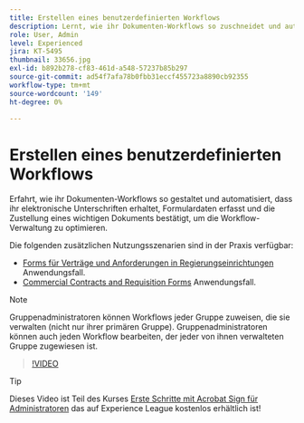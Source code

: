 ```yaml
---
title: Erstellen eines benutzerdefinierten Workflows
description: Lernt, wie ihr Dokumenten-Workflows so zuschneidet und automatisiert, dass ihr schnell elektronische Unterschriften erhaltet und Formulardaten erfasst.
role: User, Admin
level: Experienced
jira: KT-5495
thumbnail: 33656.jpg
exl-id: b892b278-cf83-461d-a548-57237b85b297
source-git-commit: ad54f7afa78b0fbb31eccf455723a8890cb92355
workflow-type: tm+mt
source-wordcount: '149'
ht-degree: 0%

---
```


# Erstellen eines benutzerdefinierten Workflows

Erfahrt, wie ihr Dokumenten-Workflows so gestaltet und automatisiert, dass ihr elektronische Unterschriften erhaltet, Formulardaten erfasst und die Zustellung eines wichtigen Dokuments bestätigt, um die Workflow-Verwaltung zu optimieren.

Die folgenden zusätzlichen Nutzungsszenarien sind in der Praxis verfügbar:

* [Forms für Verträge und Anforderungen in Regierungseinrichtungen](https://experienceleague.adobe.com/docs/document-cloud-learn/sign-learning-hub/expand/recipes/gov/usecasegovcontracts.html?lang=en) Anwendungsfall.
* [Commercial Contracts and Requisition Forms](https://experienceleague.adobe.com/docs/document-cloud-learn/sign-learning-hub/expand/recipes/com/usecasecomcontracts.html?lang=en) Anwendungsfall.

>[!NOTE]
>
>Gruppenadministratoren können Workflows jeder Gruppe zuweisen, die sie verwalten (nicht nur ihrer primären Gruppe). Gruppenadministratoren können auch jeden Workflow bearbeiten, der jeder von ihnen verwalteten Gruppe zugewiesen ist.

>[!VIDEO](https://video.tv.adobe.com/v/33656?quality=12&learn=on&hidetitle=true)

>[!TIP]
>
>Dieses Video ist Teil des Kurses [Erste Schritte mit Acrobat Sign für Administratoren](https://experienceleague.adobe.com/?recommended=Sign-A-1-2020.2) das auf Experience League kostenlos erhältlich ist!
